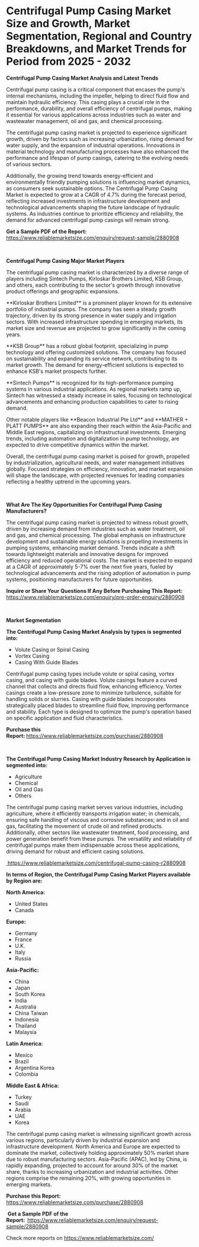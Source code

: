 <p><h1>Centrifugal Pump Casing Market Size and Growth, Market Segmentation, Regional and Country Breakdowns, and Market Trends for Period from 2025 -  2032</h1></p><p><strong>Centrifugal Pump Casing Market Analysis and Latest Trends</strong></p>
<p><p>Centrifugal pump casing is a critical component that encases the pump's internal mechanisms, including the impeller, helping to direct fluid flow and maintain hydraulic efficiency. This casing plays a crucial role in the performance, durability, and overall efficiency of centrifugal pumps, making it essential for various applications across industries such as water and wastewater management, oil and gas, and chemical processing.</p><p>The centrifugal pump casing market is projected to experience significant growth, driven by factors such as increasing urbanization, rising demand for water supply, and the expansion of industrial operations. Innovations in material technology and manufacturing processes have also enhanced the performance and lifespan of pump casings, catering to the evolving needs of various sectors.</p><p>Additionally, the growing trend towards energy-efficient and environmentally friendly pumping solutions is influencing market dynamics, as consumers seek sustainable options. The Centrifugal Pump Casing Market is expected to grow at a CAGR of 4.7% during the forecast period, reflecting increased investments in infrastructure development and technological advancements shaping the future landscape of hydraulic systems. As industries continue to prioritize efficiency and reliability, the demand for advanced centrifugal pump casings will remain strong.</p></p>
<p><strong>Get a Sample PDF of the Report:&nbsp;</strong> <a href="https://www.reliablemarketsize.com/enquiry/request-sample/2880908?utm_campaign=2041&utm_medium=2&utm_source=Github&utm_content=ia&utm_term=12032025&utm_id=centrifugal-pump-casing">https://www.reliablemarketsize.com/enquiry/request-sample/2880908</a></p>
<p>&nbsp;</p>
<p><strong>Centrifugal Pump Casing Major Market Players</strong></p>
<p><p>The centrifugal pump casing market is characterized by a diverse range of players including Sintech Pumps, Kirloskar Brothers Limited, KSB Group, and others, each contributing to the sector's growth through innovative product offerings and geographic expansions.</p><p>**Kirloskar Brothers Limited** is a prominent player known for its extensive portfolio of industrial pumps. The company has seen a steady growth trajectory, driven by its strong presence in water supply and irrigation sectors. With increased infrastructure spending in emerging markets, its market size and revenue are projected to grow significantly in the coming years.</p><p>**KSB Group** has a robust global footprint, specializing in pump technology and offering customized solutions. The company has focused on sustainability and expanding its service network, contributing to its market growth. The demand for energy-efficient solutions is expected to enhance KSB's market prospects further.</p><p>**Sintech Pumps** is recognized for its high-performance pumping systems in various industrial applications. As regional markets ramp up, Sintech has witnessed a steady increase in sales, focusing on technological advancements and enhancing production capabilities to cater to rising demand.</p><p>Other notable players like **Beacon Industrial Pte Ltd** and **MATHER + PLATT PUMPS** are also expanding their reach within the Asia-Pacific and Middle East regions, capitalizing on infrastructural investments. Emerging trends, including automation and digitalization in pump technology, are expected to drive competitive dynamics within the market.</p><p>Overall, the centrifugal pump casing market is poised for growth, propelled by industrialization, agricultural needs, and water management initiatives globally. Focused strategies on efficiency, innovation, and market expansion will shape the landscape, with projected revenues for leading companies reflecting a healthy uptrend in the upcoming years.</p></p>
<p>&nbsp;</p>
<p><strong>What Are The Key Opportunities For Centrifugal Pump Casing Manufacturers?</strong></p>
<p><p>The centrifugal pump casing market is projected to witness robust growth, driven by increasing demand from industries such as water treatment, oil and gas, and chemical processing. The global emphasis on infrastructure development and sustainable energy solutions is propelling investments in pumping systems, enhancing market demand. Trends indicate a shift towards lightweight materials and innovative designs for improved efficiency and reduced operational costs. The market is expected to expand at a CAGR of approximately 5-7% over the next five years, fueled by technological advancements and the rising adoption of automation in pump systems, positioning manufacturers for future opportunities.</p></p>
<p><strong>Inquire or Share Your Questions If Any Before Purchasing This Report:</strong> <a href="https://www.reliablemarketsize.com/enquiry/pre-order-enquiry/2880908?utm_campaign=2041&utm_medium=2&utm_source=Github&utm_content=ia&utm_term=12032025&utm_id=centrifugal-pump-casing">https://www.reliablemarketsize.com/enquiry/pre-order-enquiry/2880908</a></p>
<p>&nbsp;</p>
<p><strong>Market Segmentation</strong></p>
<p><strong>The Centrifugal Pump Casing Market Analysis by types is segmented into:</strong></p>
<p><ul><li>Volute Casing or Spiral Casing</li><li>Vortex Casing</li><li>Casing With Guide Blades</li></ul></p>
<p><p>Centrifugal pump casing types include volute or spiral casing, vortex casing, and casing with guide blades. Volute casings feature a curved channel that collects and directs fluid flow, enhancing efficiency. Vortex casings create a low-pressure zone to minimize turbulence, suitable for handling solids or slurries. Casing with guide blades incorporates strategically placed blades to streamline fluid flow, improving performance and stability. Each type is designed to optimize the pump's operation based on specific application and fluid characteristics.</p></p>
<p><strong>Purchase this Report:&nbsp;</strong><a href="https://www.reliablemarketsize.com/purchase/2880908?utm_campaign=2041&utm_medium=2&utm_source=Github&utm_content=ia&utm_term=12032025&utm_id=centrifugal-pump-casing">https://www.reliablemarketsize.com/purchase/2880908</a></p>
<p>&nbsp;</p>
<p><strong>The Centrifugal Pump Casing Market Industry Research by Application is segmented into:</strong></p>
<p><ul><li>Agriculture</li><li>Chemical</li><li>Oil and Gas</li><li>Others</li></ul></p>
<p><p>The centrifugal pump casing market serves various industries, including agriculture, where it efficiently transports irrigation water; in chemicals, ensuring safe handling of viscous and corrosive substances; and in oil and gas, facilitating the movement of crude oil and refined products. Additionally, other sectors like wastewater treatment, food processing, and power generation benefit from these pumps. The versatility and reliability of centrifugal pumps make them indispensable across these applications, driving demand for robust and efficient casing solutions.</p></p>
<p><a href="https://www.reliablemarketsize.com/centrifugal-pump-casing-r2880908?utm_campaign=2041&utm_medium=2&utm_source=Github&utm_content=ia&utm_term=12032025&utm_id=centrifugal-pump-casing">&nbsp;https://www.reliablemarketsize.com/centrifugal-pump-casing-r2880908</a></p>
<p><strong>In terms of Region, the Centrifugal Pump Casing Market Players available by Region are:</strong></p>
<p>
    <p> <strong> North America: </strong>
        <ul>
            <li>United States</li>
            <li>Canada</li>
        </ul>
        </p> 
    <p> <strong> Europe: </strong>
        <ul>
            <li>Germany</li>
            <li>France</li>
            <li>U.K.</li>
            <li>Italy</li>
            <li>Russia</li>
        </ul>
        </p> 
    <p> <strong> Asia-Pacific: </strong>
        <ul>
            <li>China</li>
            <li>Japan</li>
            <li>South Korea</li>
            <li>India</li>
            <li>Australia</li>
            <li>China Taiwan</li>
            <li>Indonesia</li>
            <li>Thailand</li>
            <li>Malaysia</li>
        </ul>
        </p> 
    <p> <strong> Latin America: </strong>
        <ul>
            <li>Mexico</li>
            <li>Brazil</li>
            <li>Argentina Korea</li>
            <li>Colombia</li>
        </ul>
        </p> 
    <p> <strong> Middle East & Africa: </strong>
        <ul>
            <li>Turkey</li>
            <li>Saudi</li>
            <li>Arabia</li>
            <li>UAE</li>
            <li>Korea</li>
        </ul>
    </p>
    </p>
<p><p>The centrifugal pump casing market is witnessing significant growth across various regions, particularly driven by industrial expansion and infrastructure development. North America and Europe are expected to dominate the market, collectively holding approximately 50% market share due to robust manufacturing sectors. Asia-Pacific (APAC), led by China, is rapidly expanding, projected to account for around 30% of the market share, thanks to increasing urbanization and industrial activities. Other regions comprise the remaining 20%, with growing opportunities in emerging markets.</p></p>
<p><strong>Purchase this Report: </strong><a href="https://www.reliablemarketsize.com/purchase/2880908?utm_campaign=2041&utm_medium=2&utm_source=Github&utm_content=ia&utm_term=12032025&utm_id=centrifugal-pump-casing">https://www.reliablemarketsize.com/purchase/2880908</a></p>
<p>&nbsp;<strong>Get a Sample PDF of the Report:&nbsp;&nbsp;</strong><a href="https://www.reliablemarketsize.com/enquiry/request-sample/2880908?utm_campaign=2041&utm_medium=2&utm_source=Github&utm_content=ia&utm_term=12032025&utm_id=centrifugal-pump-casing">https://www.reliablemarketsize.com/enquiry/request-sample/2880908</a></p>
<p><strong></strong></p>
<p>Check more reports on <a href="https://www.reliablemarketsize.com/?utm_campaign=2041&utm_medium=2&utm_source=Github&utm_content=ia&utm_term=12032025&utm_id=centrifugal-pump-casing">https://www.reliablemarketsize.com/</a></p>